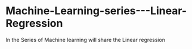 # Machine-Learning-series---Linear-Regression
In the Series of Machine learning will share the Linear regression 
